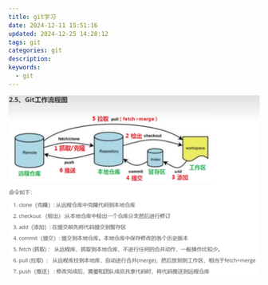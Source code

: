 ```yaml
---
title: git学习
date: 2024-12-11 15:51:16
updated: 2024-12-25 14:28:12
tags: git
categories: git
description: 
keywords:
  - git
---
```

![alt text](git学习/image.png)
